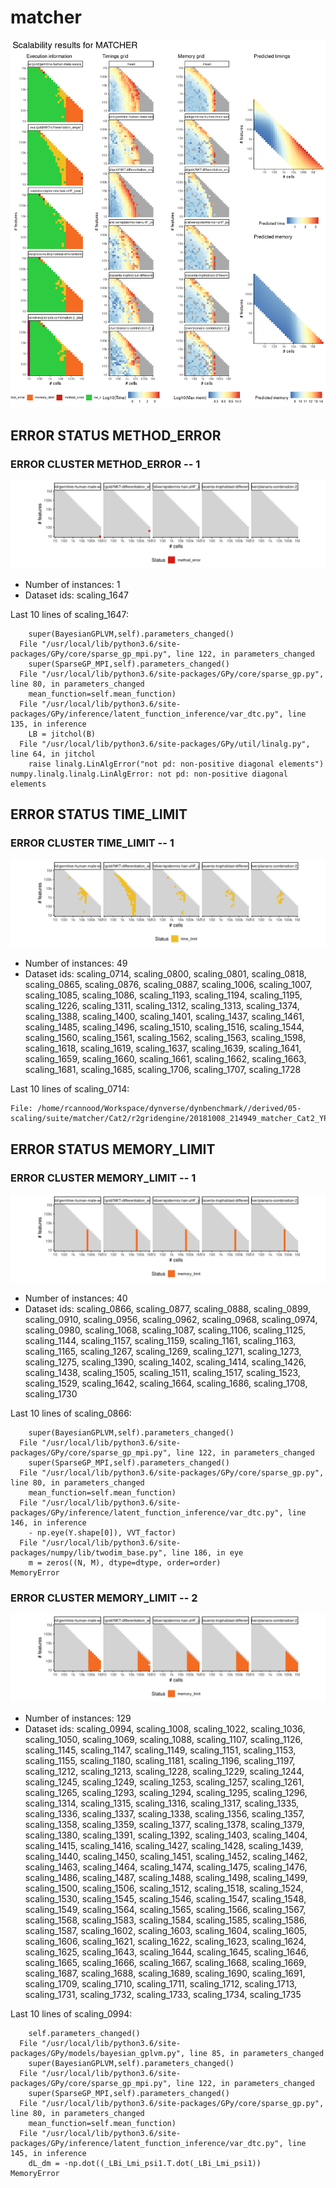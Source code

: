 # matcher
![Overview](matcher.png)

## ERROR STATUS METHOD_ERROR

### ERROR CLUSTER METHOD_ERROR -- 1
![Cluster plot](error_class_plots/matcher_method_error_1.png)

 * Number of instances: 1
 * Dataset ids: scaling_1647

Last 10 lines of scaling_1647:
```
    super(BayesianGPLVM,self).parameters_changed()
  File "/usr/local/lib/python3.6/site-packages/GPy/core/sparse_gp_mpi.py", line 122, in parameters_changed
    super(SparseGP_MPI,self).parameters_changed()
  File "/usr/local/lib/python3.6/site-packages/GPy/core/sparse_gp.py", line 80, in parameters_changed
    mean_function=self.mean_function)
  File "/usr/local/lib/python3.6/site-packages/GPy/inference/latent_function_inference/var_dtc.py", line 135, in inference
    LB = jitchol(B)
  File "/usr/local/lib/python3.6/site-packages/GPy/util/linalg.py", line 64, in jitchol
    raise linalg.LinAlgError("not pd: non-positive diagonal elements")
numpy.linalg.linalg.LinAlgError: not pd: non-positive diagonal elements
```

## ERROR STATUS TIME_LIMIT

### ERROR CLUSTER TIME_LIMIT -- 1
![Cluster plot](error_class_plots/matcher_time_limit_1.png)

 * Number of instances: 49
 * Dataset ids: scaling_0714, scaling_0800, scaling_0801, scaling_0818, scaling_0865, scaling_0876, scaling_0887, scaling_1006, scaling_1007, scaling_1085, scaling_1086, scaling_1193, scaling_1194, scaling_1195, scaling_1226, scaling_1311, scaling_1312, scaling_1313, scaling_1374, scaling_1388, scaling_1400, scaling_1401, scaling_1437, scaling_1461, scaling_1485, scaling_1496, scaling_1510, scaling_1516, scaling_1544, scaling_1560, scaling_1561, scaling_1562, scaling_1563, scaling_1598, scaling_1618, scaling_1619, scaling_1637, scaling_1639, scaling_1641, scaling_1659, scaling_1660, scaling_1661, scaling_1662, scaling_1663, scaling_1681, scaling_1685, scaling_1706, scaling_1707, scaling_1728

Last 10 lines of scaling_0714:
```
File: /home/rcannood/Workspace/dynverse/dynbenchmark//derived/05-scaling/suite/matcher/Cat2/r2gridengine/20181008_214949_matcher_Cat2_YPG3qY3nuD/log/log.34.e.txt
```

## ERROR STATUS MEMORY_LIMIT

### ERROR CLUSTER MEMORY_LIMIT -- 1
![Cluster plot](error_class_plots/matcher_memory_limit_1.png)

 * Number of instances: 40
 * Dataset ids: scaling_0866, scaling_0877, scaling_0888, scaling_0899, scaling_0910, scaling_0956, scaling_0962, scaling_0968, scaling_0974, scaling_0980, scaling_1068, scaling_1087, scaling_1106, scaling_1125, scaling_1144, scaling_1157, scaling_1159, scaling_1161, scaling_1163, scaling_1165, scaling_1267, scaling_1269, scaling_1271, scaling_1273, scaling_1275, scaling_1390, scaling_1402, scaling_1414, scaling_1426, scaling_1438, scaling_1505, scaling_1511, scaling_1517, scaling_1523, scaling_1529, scaling_1642, scaling_1664, scaling_1686, scaling_1708, scaling_1730

Last 10 lines of scaling_0866:
```
    super(BayesianGPLVM,self).parameters_changed()
  File "/usr/local/lib/python3.6/site-packages/GPy/core/sparse_gp_mpi.py", line 122, in parameters_changed
    super(SparseGP_MPI,self).parameters_changed()
  File "/usr/local/lib/python3.6/site-packages/GPy/core/sparse_gp.py", line 80, in parameters_changed
    mean_function=self.mean_function)
  File "/usr/local/lib/python3.6/site-packages/GPy/inference/latent_function_inference/var_dtc.py", line 146, in inference
    - np.eye(Y.shape[0]), VVT_factor)
  File "/usr/local/lib/python3.6/site-packages/numpy/lib/twodim_base.py", line 186, in eye
    m = zeros((N, M), dtype=dtype, order=order)
MemoryError
```

### ERROR CLUSTER MEMORY_LIMIT -- 2
![Cluster plot](error_class_plots/matcher_memory_limit_2.png)

 * Number of instances: 129
 * Dataset ids: scaling_0994, scaling_1008, scaling_1022, scaling_1036, scaling_1050, scaling_1069, scaling_1088, scaling_1107, scaling_1126, scaling_1145, scaling_1147, scaling_1149, scaling_1151, scaling_1153, scaling_1155, scaling_1180, scaling_1181, scaling_1196, scaling_1197, scaling_1212, scaling_1213, scaling_1228, scaling_1229, scaling_1244, scaling_1245, scaling_1249, scaling_1253, scaling_1257, scaling_1261, scaling_1265, scaling_1293, scaling_1294, scaling_1295, scaling_1296, scaling_1314, scaling_1315, scaling_1316, scaling_1317, scaling_1335, scaling_1336, scaling_1337, scaling_1338, scaling_1356, scaling_1357, scaling_1358, scaling_1359, scaling_1377, scaling_1378, scaling_1379, scaling_1380, scaling_1391, scaling_1392, scaling_1403, scaling_1404, scaling_1415, scaling_1416, scaling_1427, scaling_1428, scaling_1439, scaling_1440, scaling_1450, scaling_1451, scaling_1452, scaling_1462, scaling_1463, scaling_1464, scaling_1474, scaling_1475, scaling_1476, scaling_1486, scaling_1487, scaling_1488, scaling_1498, scaling_1499, scaling_1500, scaling_1506, scaling_1512, scaling_1518, scaling_1524, scaling_1530, scaling_1545, scaling_1546, scaling_1547, scaling_1548, scaling_1549, scaling_1564, scaling_1565, scaling_1566, scaling_1567, scaling_1568, scaling_1583, scaling_1584, scaling_1585, scaling_1586, scaling_1587, scaling_1602, scaling_1603, scaling_1604, scaling_1605, scaling_1606, scaling_1621, scaling_1622, scaling_1623, scaling_1624, scaling_1625, scaling_1643, scaling_1644, scaling_1645, scaling_1646, scaling_1665, scaling_1666, scaling_1667, scaling_1668, scaling_1669, scaling_1687, scaling_1688, scaling_1689, scaling_1690, scaling_1691, scaling_1709, scaling_1710, scaling_1711, scaling_1712, scaling_1713, scaling_1731, scaling_1732, scaling_1733, scaling_1734, scaling_1735

Last 10 lines of scaling_0994:
```
    self.parameters_changed()
  File "/usr/local/lib/python3.6/site-packages/GPy/models/bayesian_gplvm.py", line 85, in parameters_changed
    super(BayesianGPLVM,self).parameters_changed()
  File "/usr/local/lib/python3.6/site-packages/GPy/core/sparse_gp_mpi.py", line 122, in parameters_changed
    super(SparseGP_MPI,self).parameters_changed()
  File "/usr/local/lib/python3.6/site-packages/GPy/core/sparse_gp.py", line 80, in parameters_changed
    mean_function=self.mean_function)
  File "/usr/local/lib/python3.6/site-packages/GPy/inference/latent_function_inference/var_dtc.py", line 145, in inference
    dL_dm = -np.dot((_LBi_Lmi_psi1.T.dot(_LBi_Lmi_psi1))
MemoryError
```


